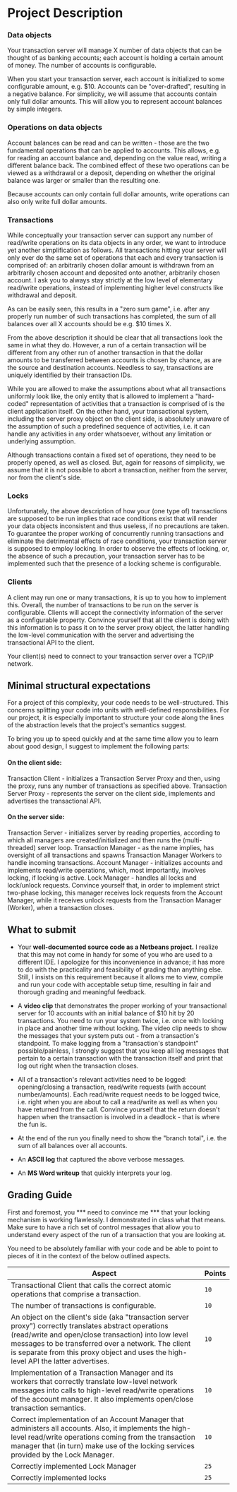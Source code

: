 # Project Description


### Data objects
Your transaction server will manage X number of data objects that can be thought of as banking accounts; each account is holding a certain amount of money. The number of accounts is configurable.

When you start your transaction server, each account is initialized to some configurable amount, e.g. $10. Accounts can be "over-drafted", resulting in a negative balance. For simplicity, we will assume that accounts contain only full dollar amounts. This will allow you to represent account balances by simple integers.

### Operations on data objects
Account balances can be read and can be written - those are the two fundamental operations that can be applied to accounts. This allows, e.g. for reading an account balance and, depending on the value read, writing a different balance back. The combined effect of these two operations can be viewed as a withdrawal or a deposit, depending on whether the original balance was larger or smaller than the resulting one.

Because accounts can only contain full dollar amounts, write operations can also only write full dollar amounts.

### Transactions
While conceptually your transaction server can support any number of read/write operations on its data objects in any order, we want to introduce yet another simplification as follows. All transactions hitting your server will only ever do the same set of operations that each and every transaction is comprised of: an arbitrarily chosen dollar amount is withdrawn from an arbitrarily chosen account and deposited onto another, arbitrarily chosen account. I ask you to always stay strictly at the low level of elementary read/write operations, instead of  implementing higher level constructs like withdrawal and deposit.

As can be easily seen, this results in a "zero sum game", i.e. after any properly run number of such transactions has completed, the sum of all balances over all X accounts should be e.g. $10 times X.

From the above description it should be clear that all transactions look the same in what they do. However, a run of a certain transaction will be different from any other run of another transaction in that the dollar amounts to be transferred between accounts is chosen by chance, as are the source and destination accounts. Needless to say, transactions are uniquely identified by their transaction IDs. 

While you are allowed to make the assumptions about what all transactions uniformly look like, the only entity that is allowed to implement a "hard-coded" representation of activities that a transaction is comprised of is the client application itself. On the other hand, your transactional system, including the server proxy object on the client side, is absolutely unaware of the assumption of such a predefined sequence of activities, i.e. it can handle any activities in any order whatsoever, without any limitation or underlying assumption.

Although transactions contain a fixed set of operations, they need to be properly opened, as well as closed. But, again for reasons of simplicity, we assume that it is not possible to abort a transaction, neither from the server, nor from the client's side.

### Locks
Unfortunately, the above description of how your (one type of) transactions are supposed to be run implies that race conditions exist that will render your data objects inconsistent and thus useless, if no precautions are taken. To guarantee the proper working of concurrently running transactions and eliminate the detrimental effects of race conditions, your transaction server is supposed to employ locking. In order to observe the effects of locking, or, the absence of such a precaution, your transaction server has to be implemented such that the presence of a locking scheme is configurable.

### Clients
A client may run one or many transactions, it is up to you how to implement this. Overall, the number of transactions to be run on the server is configurable. Clients will accept the connectivity information of the server as a configurable property. Convince yourself that all the client is doing with this information is to pass it on to the server proxy object, the latter handling the low-level communication with the server and advertising the transactional API to the client.

Your client(s) need to connect to your transaction server over a TCP/IP network.

## Minimal structural expectations
For a project of this complexity, your code needs to be well-structured. This concerns splitting your code into units with well-defined responsibilities. For our project, it is especially important to structure your code along the lines of the abstraction levels that the project's semantics suggest.

To bring you up to speed quickly and at the same time allow you to learn about good design, I suggest to implement the following parts:

#### On the client side:

Transaction Client - initializes a Transaction Server Proxy and then, using the proxy, runs any number of transactions as specified above.
Transaction Server Proxy - represents the server on the client side, implements and advertises the transactional API.
#### On the server side:

Transaction Server - initializes server by reading properties, according to which all managers are created/initialized and then runs the (multi-threaded) server loop.
Transaction Manager - as the name implies, has oversight of all transactions and spawns Transaction Manager Workers to handle incoming transactions.
Account Manager - initializes accounts and implements read/write operations, which, most importantly, involves locking, if locking is active.
Lock Manager - handles all locks and lock/unlock requests. Convince yourself that, in order to implement strict two-phase locking, this manager receives lock requests from the Account Manager, while it receives unlock requests from the Transaction Manager (Worker), when a transaction closes.


## What to submit

- Your **well-documented source code as a Netbeans project.** I realize that this may not come in handy for some of you who are used to a different IDE. I apologize for this inconvenience in advance; it has more to do with the practicality and feasibility of grading than anything else. Still, I insists on this requirement because it allows me to view, compile and run your code with acceptable setup time, resulting in fair and thorough grading and meaningful feedback.

- A **video clip** that demonstrates the proper working of your transactional server for 10 accounts with an initial balance of $10 hit by 20 transactions. You need to run your system twice, i.e. once with locking in place and another time without locking. The video clip needs to show the messages that your system puts out - from a transaction's standpoint. To make logging from a "transaction's standpoint" possible/painless, I strongly suggest that you keep all log messages that pertain to a certain transaction with the transaction itself and print that log out right when the transaction closes.

- All of a transaction's relevant activities need to be logged: opening/closing a transaction, read/write requests (with account number/amounts). Each read/write request needs to be logged twice, i.e. right when you are about to call a read/write as well as when you have returned from the call. Convince yourself that the return doesn't happen when the transaction is involved in a deadlock - that is where the fun is.

- At the end of the run you finally need to show the "branch total", i.e. the sum of all balances over all accounts.

- An **ASCII log** that captured the above verbose messages.

- An **MS Word writeup** that quickly interprets your log.



## Grading Guide

First and foremost, you *** need to convince me *** that your locking mechanism is working flawlessly. I demonstrated in class what that means. Make sure to have a rich set of control messages that allow you to understand every aspect of the run of a transaction that you are looking at.

You need to be absolutely familiar with your code and be able to point to pieces of it in the context of the below outlined aspects.


Aspect | Points
--- | --- 
Transactional Client that calls the correct atomic operations that comprise a transaction. | `10`
The number of transactions is configurable.| `10`
An object on the client's side (aka "transaction server proxy") correctly translates abstract operations (read/write and open/close transaction) into low level messages to be transferred over a network. The client is separate from this proxy object and uses the high-level API the latter advertises. | `10`
Implementation of a Transaction Manager and its workers that correctly translate low-level network messages into calls to high-level read/write operations of the account manager. It also implements open/close transaction semantics.	| `10`
Correct implementation of an Account Manager that administers all accounts. Also, it implements the high-level read/write operations coming from the transaction manager that (in turn) make use of the locking services provided by the Lock Manager. | `10`
Correctly implemented Lock Manager | `25`
Correctly implemented locks	| `25`
